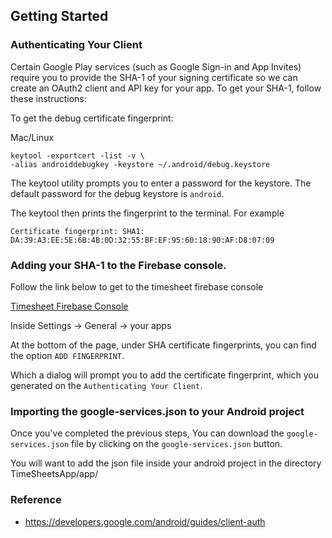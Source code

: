 ## Getting Started

### Authenticating Your Client

Certain Google Play services (such as Google Sign-in and App Invites) require you to provide the SHA-1 of your signing certificate so we can create an OAuth2 client and API key for your app. To get your SHA-1, follow these instructions:

To get the debug certificate fingerprint:

Mac/Linux
```
keytool -exportcert -list -v \
-alias androiddebugkey -keystore ~/.android/debug.keystore
```

The keytool utility prompts you to enter a password for the keystore. The default password for the debug keystore is `android`.

The keytool then prints the fingerprint to the terminal. For example

```
Certificate fingerprint: SHA1: DA:39:A3:EE:5E:6B:4B:0D:32:55:BF:EF:95:60:18:90:AF:D8:07:09
```

### Adding your SHA-1 to the Firebase console.

Follow the link below to get to the timesheet firebase console

[Timesheet Firebase Console](https://console.firebase.google.com/u/0/project/timesheetsapp-4fc92/settings/general/android:rraya.nearsoft.com.timesheetsapp/ "Timesheet Firebase Console") 

Inside Settings -> General -> your apps

At the bottom of the page, under SHA certificate fingerprints, you can find the option ``ADD FINGERPRINT``.

Which a dialog will prompt you to add the certificate fingerprint, which you generated on the `Authenticating Your Client`.

### Importing the google-services.json to your Android project

Once you've completed the previous steps, You can download the `google-services.json` file by clicking on the `google-services.json` button.

You will want to add the json file inside your android project in the directory TimeSheetsApp/app/

 ### Reference
 - https://developers.google.com/android/guides/client-auth

 